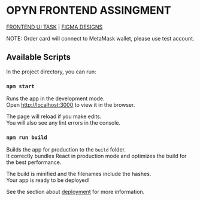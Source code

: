 # OPYN FRONTEND ASSINGMENT

[FRONTEND UI TASK](https://opynopyn.notion.site/Frontend-UI-Task-0289454c580144a988fee2edb0c55c02) | [FIGMA DESIGNS](https://www.figma.com/file/CrTP57Fct6z3mp7pFu6mlO/Opyn-Frontend-UI-Task?node-id=0%3A1)

NOTE: Order card will connect to MetaMask wallet, please use test account.

## Available Scripts

In the project directory, you can run:

### `npm start`

Runs the app in the development mode.\
Open [http://localhost:3000](http://localhost:3000) to view it in the browser.

The page will reload if you make edits.\
You will also see any lint errors in the console.

### `npm run build`

Builds the app for production to the `build` folder.\
It correctly bundles React in production mode and optimizes the build for the best performance.

The build is minified and the filenames include the hashes.\
Your app is ready to be deployed!

See the section about [deployment](https://facebook.github.io/create-react-app/docs/deployment) for more information.
